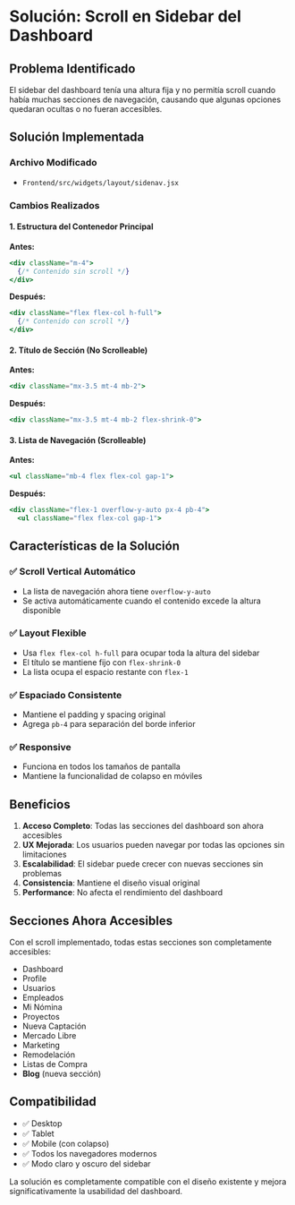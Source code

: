 # Solución: Scroll en Sidebar del Dashboard

## Problema Identificado
El sidebar del dashboard tenía una altura fija y no permitía scroll cuando había muchas secciones de navegación, causando que algunas opciones quedaran ocultas o no fueran accesibles.

## Solución Implementada

### Archivo Modificado
- `Frontend/src/widgets/layout/sidenav.jsx`

### Cambios Realizados

#### 1. Estructura del Contenedor Principal
**Antes:**
```jsx
<div className="m-4">
  {/* Contenido sin scroll */}
</div>
```

**Después:**
```jsx
<div className="flex flex-col h-full">
  {/* Contenido con scroll */}
</div>
```

#### 2. Título de Sección (No Scrolleable)
**Antes:**
```jsx
<div className="mx-3.5 mt-4 mb-2">
```

**Después:**
```jsx
<div className="mx-3.5 mt-4 mb-2 flex-shrink-0">
```

#### 3. Lista de Navegación (Scrolleable)
**Antes:**
```jsx
<ul className="mb-4 flex flex-col gap-1">
```

**Después:**
```jsx
<div className="flex-1 overflow-y-auto px-4 pb-4">
  <ul className="flex flex-col gap-1">
```

## Características de la Solución

### ✅ **Scroll Vertical Automático**
- La lista de navegación ahora tiene `overflow-y-auto`
- Se activa automáticamente cuando el contenido excede la altura disponible

### ✅ **Layout Flexible**
- Usa `flex flex-col h-full` para ocupar toda la altura del sidebar
- El título se mantiene fijo con `flex-shrink-0`
- La lista ocupa el espacio restante con `flex-1`

### ✅ **Espaciado Consistente**
- Mantiene el padding y spacing original
- Agrega `pb-4` para separación del borde inferior

### ✅ **Responsive**
- Funciona en todos los tamaños de pantalla
- Mantiene la funcionalidad de colapso en móviles

## Beneficios

1. **Acceso Completo**: Todas las secciones del dashboard son ahora accesibles
2. **UX Mejorada**: Los usuarios pueden navegar por todas las opciones sin limitaciones
3. **Escalabilidad**: El sidebar puede crecer con nuevas secciones sin problemas
4. **Consistencia**: Mantiene el diseño visual original
5. **Performance**: No afecta el rendimiento del dashboard

## Secciones Ahora Accesibles

Con el scroll implementado, todas estas secciones son completamente accesibles:

- Dashboard
- Profile
- Usuarios
- Empleados
- Mi Nómina
- Proyectos
- Nueva Captación
- Mercado Libre
- Marketing
- Remodelación
- Listas de Compra
- **Blog** (nueva sección)

## Compatibilidad

- ✅ Desktop
- ✅ Tablet
- ✅ Mobile (con colapso)
- ✅ Todos los navegadores modernos
- ✅ Modo claro y oscuro del sidebar

La solución es completamente compatible con el diseño existente y mejora significativamente la usabilidad del dashboard.
